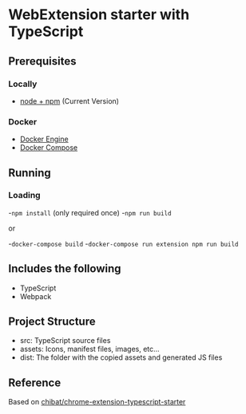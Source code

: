 # WebExtension starter with TypeScript

## Prerequisites

### Locally

* [node + npm](https://nodejs.org/) (Current Version)

### Docker

* [Docker Engine](https://docs.docker.com/engine/installation/)
* [Docker Compose](https://docs.docker.com/compose/install/)

## Running

### Loading

-`npm install` (only required once)
-`npm run build`

or

-`docker-compose build`
-`docker-compose run extension npm run build`

## Includes the following

* TypeScript
* Webpack

## Project Structure

* src: TypeScript source files
* assets: Icons, manifest files, images, etc...
* dist: The folder with the copied assets and generated JS files

## Reference

Based on [chibat/chrome-extension-typescript-starter](https://github.com/chibat/chrome-extension-typescript-starter)